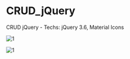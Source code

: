 # CRUD_jQuery

CRUD jQuery - Techs: jQuery 3.6, Material Icons 

![1](https://user-images.githubusercontent.com/53159393/151090963-f0cc2cc7-2c50-4c52-a596-84acc76f67dc.png)

![1](https://user-images.githubusercontent.com/53159393/151091235-2fce6175-d562-4a16-ae66-10d9dfb0a415.png)
